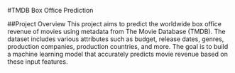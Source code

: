 #TMDB Box Office Prediction

##Project Overview
This project aims to predict the worldwide box office revenue of movies using metadata from The Movie Database (TMDB). The dataset includes various attributes such as budget, release dates, genres, production companies, production countries, and more. The goal is to build a machine learning model that accurately predicts movie revenue based on these input features.
